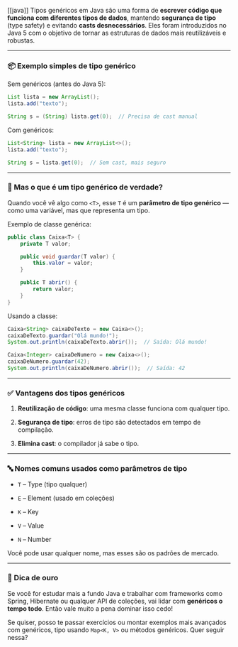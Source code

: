 [[java]]
Tipos genéricos em Java são uma forma de **escrever código que funciona com diferentes tipos de dados**, mantendo **segurança de tipo** (type safety) e evitando **casts desnecessários**. Eles foram introduzidos no Java 5 com o objetivo de tornar as estruturas de dados mais reutilizáveis e robustas.

---

### 📦 Exemplo simples de tipo genérico

Sem genéricos (antes do Java 5):

```java
List lista = new ArrayList();
lista.add("texto");

String s = (String) lista.get(0);  // Precisa de cast manual
```

Com genéricos:

```java
List<String> lista = new ArrayList<>();
lista.add("texto");

String s = lista.get(0);  // Sem cast, mais seguro
```

---

### 🧠 Mas o que é um tipo genérico de verdade?

Quando você vê algo como `<T>`, esse `T` é um **parâmetro de tipo genérico** — como uma variável, mas que representa um tipo.

Exemplo de classe genérica:

```java
public class Caixa<T> {
    private T valor;

    public void guardar(T valor) {
        this.valor = valor;
    }

    public T abrir() {
        return valor;
    }
}
```

Usando a classe:

```java
Caixa<String> caixaDeTexto = new Caixa<>();
caixaDeTexto.guardar("Olá mundo!");
System.out.println(caixaDeTexto.abrir());  // Saída: Olá mundo!

Caixa<Integer> caixaDeNumero = new Caixa<>();
caixaDeNumero.guardar(42);
System.out.println(caixaDeNumero.abrir());  // Saída: 42
```

---

### ✅ Vantagens dos tipos genéricos

1. **Reutilização de código**: uma mesma classe funciona com qualquer tipo.
    
2. **Segurança de tipo**: erros de tipo são detectados em tempo de compilação.
    
3. **Elimina cast**: o compilador já sabe o tipo.
    

---

### 🔤 Nomes comuns usados como parâmetros de tipo

- `T` – Type (tipo qualquer)
    
- `E` – Element (usado em coleções)
    
- `K` – Key
    
- `V` – Value
    
- `N` – Number
    

Você pode usar qualquer nome, mas esses são os padrões de mercado.

---

### 🚀 Dica de ouro

Se você for estudar mais a fundo Java e trabalhar com frameworks como Spring, Hibernate ou qualquer API de coleções, vai lidar com **genéricos o tempo todo**. Então vale muito a pena dominar isso cedo!

Se quiser, posso te passar exercícios ou montar exemplos mais avançados com genéricos, tipo usando `Map<K, V>` ou métodos genéricos. Quer seguir nessa?